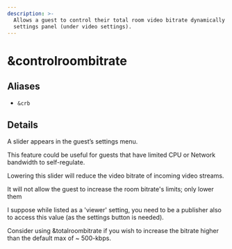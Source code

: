 ```yaml
---
description: >-
  Allows a guest to control their total room video bitrate dynamically from the
  settings panel (under video settings).
---
```


# \&controlroombitrate

## Aliases

* `&crb`

## Details

A slider appears in the guest’s settings menu.

This feature could be useful for guests that have limited CPU or Network bandwidth to self-regulate.

Lowering this slider will reduce the video bitrate of incoming video streams.

It will not allow the guest to increase the room bitrate's limits; only lower them

I suppose while listed as a 'viewer' setting, you need to be a publisher also to access this value (as the settings button is needed).

Consider using \&totalroombitrate if you wish to increase the bitrate higher than the default max of \~ 500-kbps.

